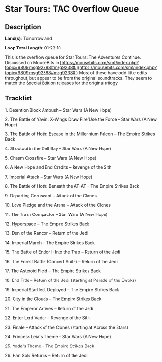 # Star Tours: TAC Overflow Queue

## Description

**Land(s)**: Tomorrowland

**Loop Total Length**: 01:22:10

This is the overflow queue for Star Tours: The Adventures Continue. Discussed on MouseBits in [https://mousebits.com/smf/index.php?topic=9809.msg92388#msg92388.](https://mousebits.com/smf/index.php?topic=9809.msg92388#msg92388.) Most of these have odd little edits throughout, but appear to be from the original soundtracks. They seem to match the Special Edition releases for the original trilogy.

## Tracklist

1\. Detention Block Ambush – Star Wars (A New Hope)



2\. The Battle of Yavin: X-Wings Draw Fire/Use the Force – Star Wars (A New Hope)



3\. The Battle of Hoth: Escape in the Millennium Falcon – The Empire Strikes Back



4\. Shootout in the Cell Bay – Star Wars (A New Hope)



5\. Chasm Crossfire – Star Wars (A New Hope)



6\. A New Hope and End Credits – Revenge of the Sith



7\. Imperial Attack – Star Wars (A New Hope)



8\. The Battle of Hoth: Beneath the AT-AT – The Empire Strikes Back



9\. Departing Coruscant – Attack of the Clones



10\. Love Pledge and the Arena – Attack of the Clones



11\. The Trash Compactor – Star Wars (A New Hope)



12\. Hyperspace – The Empire Strikes Back



13\. Den of the Rancor – Return of the Jedi



14\. Imperial March – The Empire Strikes Back



15\. The Battle of Endor I: Into the Trap – Return of the Jedi



16\. The Forest Battle (Concert Suite) – Return of the Jedi



17\. The Asteroid Field – The Empire Strikes Back



18\. End Title – Return of the Jedi (starting at Parade of the Ewoks)



19\. Imperial Starfleet Deployed – The Empire Strikes Back



20\. City in the Clouds – The Empire Strikes Back



21\. The Emperor Arrives – Return of the Jedi



22\. Enter Lord Vader – Revenge of the Sith



23\. Finale – Attack of the Clones (starting at Across the Stars)



24\. Princess Leia's Theme – Star Wars (A New Hope)



25\. Yoda's Theme – The Empire Strikes Back



26\. Han Solo Returns – Return of the Jedi



